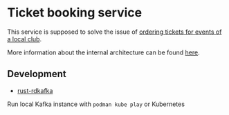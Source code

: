 # Ticket booking service

This service is supposed to solve the issue of [ordering tickets for events of a
local club](doc/use_cases.md).

More information about the internal architecture can be found
[here](doc/architecture.md).

## Development

- [rust-rdkafka](https://github.com/fede1024/rust-rdkafka)

Run local Kafka instance with `podman kube play` or Kubernetes



